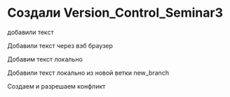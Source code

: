 ﻿# Создали Version_Control_Seminar3


добавили текст

Добавили текст через вэб браузер

Добавим текст локально

Добавили текст локально из новой ветки new_branch

Создаем и разрешаем конфликт
